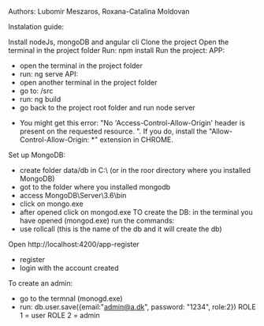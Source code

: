 Authors: Lubomir Meszaros, Roxana-Catalina Moldovan

Instalation guide: 

Install nodeJs, mongoDB and angular cli
Clone the project
Open the terminal in the project folder
Run: npm install
Run the project:
APP:
- open the terminal in the project folder
- run: ng serve
API: 
- open another terminal in the project folder
- go to: /src
- run: ng build
- go back to the project root folder and run node server

* You might get this error: "No 'Access-Control-Allow-Origin' header is present on the requested resource. ". If you do, install the "Allow-Control-Allow-Origin: *" extension in CHROME.

Set up MongoDB:
- create folder data/db in C:\ (or in the roor directory where you installed MongoDB)
- got to the folder where you installed mongodb
- access MongoDB\Server\3.6\bin
- click on mongo.exe
- after opened click on mongod.exe
TO create the DB:
in the terminal you have opened (mongod.exe) run the commands:
- use rollcall (this is the name of the db and it will create the db)

Open  http://localhost:4200/app-register
- register
- login with the account created

To create an admin:
- go to the termnal (monogd.exe)
- run: db.user.save({email:"admin@a.dk", password: "1234", role:2})
ROLE 1 = user
ROLE 2 = admin
